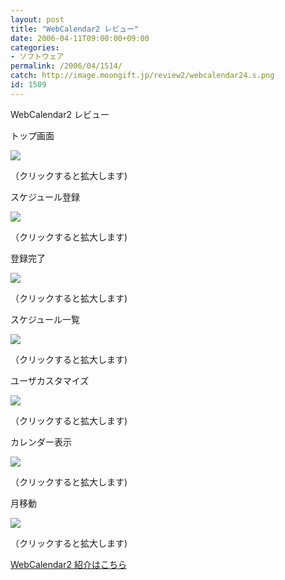 ```yaml
---
layout: post
title: "WebCalendar2 レビュー"
date: 2006-04-11T09:00:00+09:00
categories:
- ソフトウェア
permalink: /2006/04/1514/
catch: http://image.moongift.jp/review2/webcalendar24.s.png
id: 1509
---
```

WebCalendar2 レビュー  
<!--more-->

トップ画面

  

[![](http://image.moongift.jp/review2/webcalendar21.s.png)](http://image.moongift.jp/review2/webcalendar21.png)  
  
（クリックすると拡大します)

  

スケジュール登録

  

  

[![](http://image.moongift.jp/review2/webcalendar22.s.png)](http://image.moongift.jp/review2/webcalendar22.png)  
  
（クリックすると拡大します)

  

登録完了

  

[![](http://image.moongift.jp/review2/webcalendar23.s.png)](http://image.moongift.jp/review2/webcalendar23.png)  
  
（クリックすると拡大します)

  

スケジュール一覧

  

[![](http://image.moongift.jp/review2/webcalendar24.s.png)](http://image.moongift.jp/review2/webcalendar24.png)  
  
（クリックすると拡大します)

  

ユーザカスタマイズ

  

[![](http://image.moongift.jp/review2/webcalendar25.s.png)](http://image.moongift.jp/review2/webcalendar25.png)  
  
（クリックすると拡大します)

  

カレンダー表示

  

[![](http://image.moongift.jp/review2/webcalendar26.s.png)](http://image.moongift.jp/review2/webcalendar26.png)  
  
（クリックすると拡大します)

  

月移動

  

[![](http://image.moongift.jp/review2/webcalendar27.s.png)](http://image.moongift.jp/review2/webcalendar27.png)  
  
（クリックすると拡大します)

  

[WebCalendar2 紹介はこちら](http://fw.moongift.jp/intro/i-1507.html)

